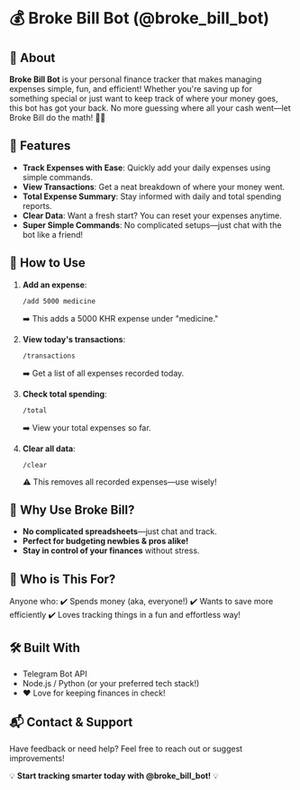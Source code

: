 # 💰 Broke Bill Bot (@broke_bill_bot)

## 📝 About

**Broke Bill Bot** is your personal finance tracker that makes managing expenses simple, fun, and efficient! Whether you're saving up for something special or just want to keep track of where your money goes, this bot has got your back. No more guessing where all your cash went—let Broke Bill do the math! 🧮💸

## 🚀 Features

-   **Track Expenses with Ease**: Quickly add your daily expenses using simple commands.
-   **View Transactions**: Get a neat breakdown of where your money went.
-   **Total Expense Summary**: Stay informed with daily and total spending reports.
-   **Clear Data**: Want a fresh start? You can reset your expenses anytime.
-   **Super Simple Commands**: No complicated setups—just chat with the bot like a friend!

## 📌 How to Use

1. **Add an expense**:

    ```
    /add 5000 medicine
    ```

    ➡️ This adds a 5000 KHR expense under "medicine."

2. **View today's transactions**:

    ```
    /transactions
    ```

    ➡️ Get a list of all expenses recorded today.

3. **Check total spending**:

    ```
    /total
    ```

    ➡️ View your total expenses so far.

4. **Clear all data**:
    ```
    /clear
    ```
    ⚠️ This removes all recorded expenses—use wisely!

## 🤖 Why Use Broke Bill?

-   **No complicated spreadsheets**—just chat and track.
-   **Perfect for budgeting newbies & pros alike!**
-   **Stay in control of your finances** without stress.

## 🎯 Who is This For?

Anyone who:
✔️ Spends money (aka, everyone!)
✔️ Wants to save more efficiently
✔️ Loves tracking things in a fun and effortless way!

## 🛠️ Built With

-   Telegram Bot API
-   Node.js / Python (or your preferred tech stack!)
-   ❤️ Love for keeping finances in check!

## 📬 Contact & Support

Have feedback or need help? Feel free to reach out or suggest improvements!

💡 **Start tracking smarter today with @broke_bill_bot!** 💡
